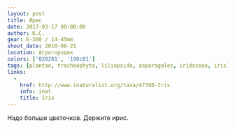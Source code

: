 ```yaml
---
layout: post
title: Ирис
date: 2017-03-17 00:00:00
author: К.С.
gear: E-300 / 14-45mm
shoot_date: 2010-06-21
location: Агрогородок
colors: ['020201', '190c01']
tags: [plantae, tracheophyta, liliopsida, asparagales, iridaceae, iris]
links:
  -
    href: http://www.inaturalist.org/taxa/47780-Iris
    info: inat
    title: Iris
---
```


Надо больше цветочков. Держите ирис.
